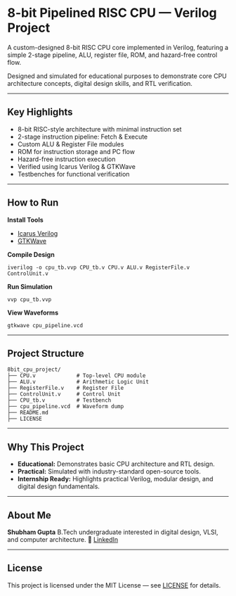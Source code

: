#  8-bit Pipelined RISC CPU — Verilog Project

A custom-designed 8-bit RISC CPU core implemented in Verilog, featuring a simple 2-stage pipeline, ALU, register file, ROM, and hazard-free control flow.

Designed and simulated for educational purposes to demonstrate core CPU architecture concepts, digital design skills, and RTL verification.

---

## Key Highlights

* 8-bit RISC-style architecture with minimal instruction set
* 2-stage instruction pipeline: Fetch & Execute
* Custom ALU & Register File modules
* ROM for instruction storage and PC flow
* Hazard-free instruction execution
* Verified using Icarus Verilog & GTKWave
* Testbenches for functional verification

---

## How to Run

 **Install Tools**

 * [Icarus Verilog](http://iverilog.icarus.com/)
 * [GTKWave](http://gtkwave.sourceforge.net/)

 **Compile Design**

 ```
 iverilog -o cpu_tb.vvp CPU_tb.v CPU.v ALU.v RegisterFile.v ControlUnit.v
 ```

 **Run Simulation**

 ```
 vvp cpu_tb.vvp
 ```

 **View Waveforms**

 ```
 gtkwave cpu_pipeline.vcd
 ```

---

## Project Structure

```
8bit_cpu_project/
├── CPU.v             # Top-level CPU module
├── ALU.v             # Arithmetic Logic Unit
├── RegisterFile.v    # Register File
├── ControlUnit.v     # Control Unit
├── CPU_tb.v          # Testbench
├── cpu_pipeline.vcd  # Waveform dump
├── README.md
├── LICENSE
```

---

## Why This Project

 * **Educational:** Demonstrates basic CPU architecture and RTL design.
 * **Practical:** Simulated with industry-standard open-source tools.
 * **Internship Ready:** Highlights practical Verilog, modular design, and digital design fundamentals.

---

##  About Me

**Shubham Gupta**
B.Tech undergraduate interested in digital design, VLSI, and computer architecture.
🔗 [LinkedIn](https://www.linkedin.com/in/shubhamgupta2510)

---

##  License

This project is licensed under the MIT License — see [LICENSE](./LICENSE) for details.